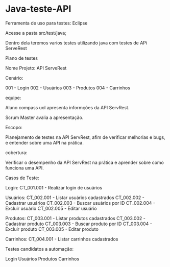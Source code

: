 # Java-teste-API

Ferramenta de uso para testes: Eclipse 

Acesse a pasta src/test/java;

Dentro dela teremos varios testes utilizando java com testes de APi ServeRest

Plano de testes

Nome Projeto:
API ServeRest

Cenário:

001 - Login
002 - Usuários
003 - Produtos
004 - Carrinhos


equipe:


Aluno compass uol apresenta informções da API ServRest.


Scrum Master avalia a apresentação.


Escopo:

Planejamento de testes na API ServRest, afim de verificar melhorias e bugs, e entender sobre uma API na prática.


cobertura:

Verificar o desempenho da API ServRest na prática e aprender sobre como funciona uma API.


Casos de Teste:

Login:
CT_001.001 - Realizar login de usuários

Usuários:
CT_002.001 - Listar usuários cadastrados
CT_002.002 - Cadastrar usuários
CT_002.003 - Buscar usuários por ID
CT_002.004 - Excluir usuário
CT_002.005 - Editar usuário

Produtos:
CT_003.001 - Listar produtos cadastrados
CT_003.002 - Cadastrar produto
CT_003.003 - Buscar produto por ID
CT_003.004 - Excluir produto
CT_003.005 - Editar produto

Carrinhos:
CT_004.001 - Listar carrinhos cadastrados


Testes candidatos a automação:

Login
Usuários
Produtos
Carrinhos

